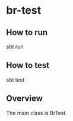 # br-test

## How to run

sbt run

## How to test

sbt test

## Overview

The main class is BrTest.
